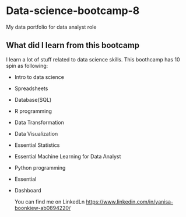 # Data-science-bootcamp-8
My data portfolio for data analyst role
## What did I learn from this bootcamp
I learn a lot of stuff related to data science skills. This boothcamp has 10 spin as following:
- Intro to data science
- Spreadsheets
- Database(SQL)
- R programming
- Data Transformation
- Data Visualization
- Essential Statistics
- Essential Machine Learning for Data Analyst
- Python programming
- Essential 
- Dashboard

  You can find me on LinkedLn https://www.linkedin.com/in/yanisa-boonkiew-ab0894220/
